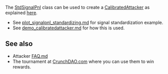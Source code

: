 
The [StdSignalPnl](https://github.com/microprediction/midone/blob/main/midone/accounting/stdsignalpnl.py) class can be used to create a [CalibratedAttacker](https://github.com/microprediction/midone/blob/main/midone/attackers/calibratedattacker.py) as explained [here](https://github.com/microprediction/midone/blob/main/midone/attackers/calibratedattacker.md).

 - See [plot_signalpnl_standardizing.md](https://github.com/microprediction/midone/blob/main/tests/accounting/plot_signalpnl_standardizing.md) for signal standardization example.
 - See [demo_calibratedattacker.md](https://github.com/microprediction/midone/blob/main/tests/attackers/demo_calibratedattacker.md) for how this is used. 


## See also 

 - Attacker [FAQ.md](https://github.com/microprediction/midone/blob/main/midone/attackers/FAQ.md)
 - The tournament at [CrunchDAO.com](https://www.crunchdao.com) where you can use them to win rewards. 

